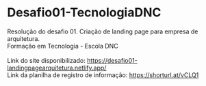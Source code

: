 # Desafio01-TecnologiaDNC
Resolução do desafio 01. Criação de landing page para empresa de arquitetura. <br>
Formação em Tecnologia - Escola DNC<br><br>
Link do site disponibilizado: https://desafio01-landingpagearquitetura.netlify.app/ <br>
Link da planilha de registro de informação: https://shorturl.at/vCLQ1

